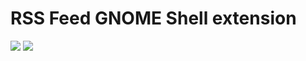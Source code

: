 # RSS Feed GNOME Shell extension
![](http://i.imgur.com/EzCf7ih.png)
![](http://i.imgur.com/YohFb6F.png)
